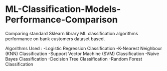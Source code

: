 # ML-Classification-Models-Performance-Comparison
Comparing standard Sklearn library ML classification algorithms performance on bank customers dataset based.

Algorithms Used : 
-Logistic Regression Classification
-K-Nearest Neighbour (KNN) Classification
-Support Vector Machine (SVM) Classification
-Naive Bayes Classification
-Decision Tree Classification
-Random Forest Classification
